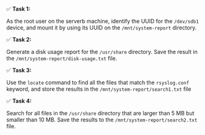 ✅ **Task 1:**  

As the root user on the serverb machine, identify the UUID for the `/dev/sdb1` device, and mount it by using its UUID on the `/mnt/system-report` directory.


✅ **Task 2:** 

Generate a disk usage report for the `/usr/share` directory. Save the result in the `/mnt/system-report/disk-usage.txt` file.


✅ **Task 3:** 

Use the `locate` command to find all the files that match the `rsyslog.conf` keyword, and store the results in the `/mnt/system-report/search1.txt` file

✅ **Task 4:** 

Search for all files in the `/usr/share` directory that are larger than 5 MB but smaller than 10 MB. Save the results to the `/mnt/system-report/search2.txt` file.


